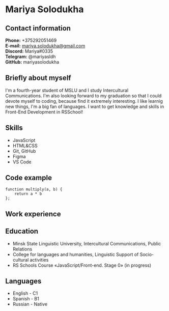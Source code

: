 # Mariya Solodukha
## Contact information 
**Phone:** +375292051469  
**E-mail:** mariya.solodukha@gmail.com  
**Discord:** Mariya#0335  
**Telegram:** @mariyasldh  
**GitHub:** mariyasolodukha  
## Briefly about myself
 I'm a fourth-year student of MSLU and I study Intercultural Communications. I'm also looking forward to my graduation so that I could devote myself to coding, because find it extremely interesting. I like learnig new things, I'm a big fan of languages. I want to get knowledge and skills in Front-End Development in RSSchool!
 
## Skills
 * JavaScript
 * HTML&CSS
 * Git, GitHub
 * Figma
 * VS Code 
 
## Code example
``` 
function multiply(a, b) {
    return a * b
};
```
## Work experience
## Education
* Minsk State Linguistic University, Intercultural Communications, Public Relations
* College for languages and humanities, Linguistic Support of Socio-cultural activities
* RS Schools Course «JavaScript/Front-end. Stage 0» (in progress)
## Languages
* English - C1
* Spanish - B1
* Russian - Native